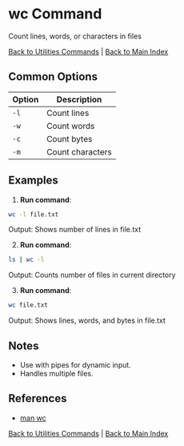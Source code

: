 # wc Command

Count lines, words, or characters in files

[Back to Utilities Commands](./index.md) | [Back to Main Index](../../README.md)

## Common Options

| Option | Description |
|--------|-------------|
| `-l` | Count lines |
| `-w` | Count words |
| `-c` | Count bytes |
| `-m` | Count characters |

## Examples
1. **Run command**:
```bash
wc -l file.txt
```
Output: Shows number of lines in file.txt

2. **Run command**:
```bash
ls | wc -l
```
Output: Counts number of files in current directory

3. **Run command**:
```bash
wc file.txt
```
Output: Shows lines, words, and bytes in file.txt


## Notes
- Use with pipes for dynamic input.
- Handles multiple files.

## References
- [man wc](https://man7.org/linux/man-pages/man1/wc.1.html)

[Back to Utilities Commands](../index.md) | [Back to Main Index](../../README.md)